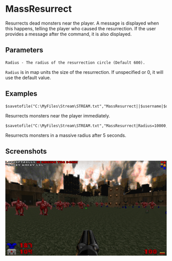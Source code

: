 # MassResurrect

Resurrects dead monsters near the player. A message is displayed when this happens, telling the player who caused the resurrection. If the user provides a message after the command, it is also displayed.

## Parameters
```
Radius - The radius of the resurrection circle (Default 600).
```

`Radius` is in map units the size of the resurrection. If unspecified or 0, it will use the default value.

## Examples

```
$savetofile("C:\MyFiles\Stream\STREAM.txt","MassResurrect||$username|$dummyormsg")
```
Resurrects monsters near the player immediately.

```
$savetofile("C:\MyFiles\Stream\STREAM.txt","MassResurrect|Radius=10000,Delay=5|$username|$dummyormsg")
```
Resurrects monsters in a massive radius after 5 seconds.

## Screenshots

![screenshot_massresurrection](../screenshots/screenshot_massresurrection.png)
